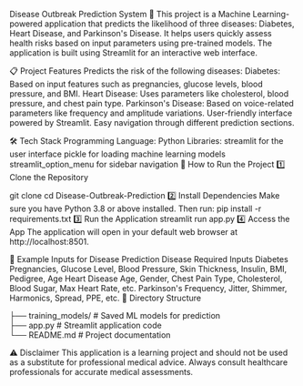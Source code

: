 Disease Outbreak Prediction System 🏥
This project is a Machine Learning-powered application that predicts the likelihood of three diseases: Diabetes, Heart Disease, and Parkinson's Disease. It helps users quickly assess health risks based on input parameters using pre-trained models. The application is built using Streamlit for an interactive web interface.

📋 Project Features
Predicts the risk of the following diseases:
Diabetes: Based on input features such as pregnancies, glucose levels, blood pressure, and BMI.
Heart Disease: Uses parameters like cholesterol, blood pressure, and chest pain type.
Parkinson's Disease: Based on voice-related parameters like frequency and amplitude variations.
User-friendly interface powered by Streamlit.
Easy navigation through different prediction sections.

🛠 Tech Stack
Programming Language: Python
Libraries:
streamlit for the user interface
pickle for loading machine learning models
streamlit_option_menu for sidebar navigation
🚀 How to Run the Project
1️⃣ Clone the Repository

git clone <repository-url>
cd Disease-Outbreak-Prediction
2️⃣ Install Dependencies
Make sure you have Python 3.8 or above installed. Then run:
pip install -r requirements.txt
3️⃣ Run the Application
streamlit run app.py
4️⃣ Access the App
The application will open in your default web browser at http://localhost:8501.

🧪 Example Inputs for Disease Prediction
Disease	Required Inputs
Diabetes	Pregnancies, Glucose Level, Blood Pressure, Skin Thickness, Insulin, BMI, Pedigree, Age
Heart Disease	Age, Gender, Chest Pain Type, Cholesterol, Blood Sugar, Max Heart Rate, etc.
Parkinson's	Frequency, Jitter, Shimmer, Harmonics, Spread, PPE, etc.
📂 Directory Structure

├── training_models/   # Saved ML models for prediction  
├── app.py             # Streamlit application code  
└── README.md           # Project documentation  

⚠️ Disclaimer
This application is a learning project and should not be used as a substitute for professional medical advice. Always consult healthcare professionals for accurate medical assessments.
